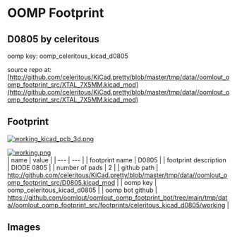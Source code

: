 # OOMP Footprint  
## D0805  by celeritous  
  
oomp key: oomp_celeritous_kicad_d0805  
  
source repo at: [http://github.com/celeritous/KiCad.pretty/blob/master/tmp/data//oomlout_oomp_footprint_src/XTAL_7X5MM.kicad_mod](http://github.com/celeritous/KiCad.pretty/blob/master/tmp/data//oomlout_oomp_footprint_src/XTAL_7X5MM.kicad_mod)  
## Footprint  
  
[![working_kicad_pcb_3d.png](working_kicad_pcb_3d_600.png)](working_kicad_pcb_3d.png)  
  
[![working.png](working_600.png)](working.png)  
| name | value | 
| --- | --- | 
| footprint name | D0805 | 
| footprint description | DIODE 0805 | 
| number of pads | 2 | 
| github path | http://github.com/celeritous/KiCad.pretty/blob/master/tmp/data//oomlout_oomp_footprint_src/D0805.kicad_mod | 
| oomp key | oomp_celeritous_kicad_d0805 | 
| oomp bot github | https://github.com/oomlout/oomlout_oomp_footprint_bot/tree/main/tmp/data//oomlout_oomp_footprint_src/footprints/celeritous_kicad_d0805/working | 
## Images  
